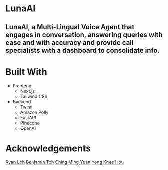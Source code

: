 # LunaAI

## LunaAI, a Multi-Lingual Voice Agent that engages in conversation, answering queries with ease and with accuracy and provide call specialists with a dashboard to consolidate info.

# Built With
- Frontend
  - Next.js
  - Tailwind CSS
- Backend
  - Twiml
  - Amazon Polly
  - FastAPI
  - Pinecone
  - OpenAI

# Acknowledgements
[Ryan Loh](https://github.com/ryanlohyr)
[Benjamin Toh](https://github.com/bentohset)
[Ching Ming Yuan](https://github.com/mingyuanc)
[Yong Khee Hou](https://github.com/yongkheehou)
